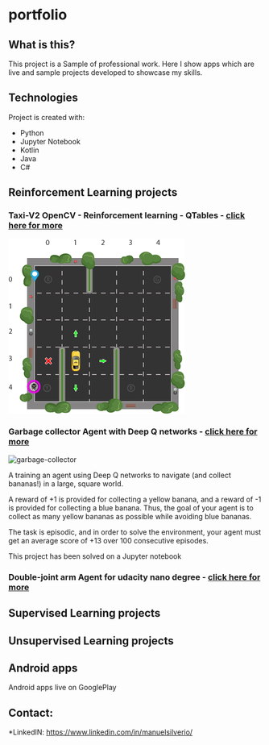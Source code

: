 # portfolio

## What is this?
This project is a Sample of professional work. Here I show apps which are live and sample projects developed to showcase my skills.

## Technologies
Project is created with:
* Python
* Jupyter Notebook
* Kotlin
* Java
* C#

## Reinforcement Learning projects

### Taxi-V2 OpenCV - Reinforcement learning - QTables - [click here for more]()
![taxi_example](./samples_images/RL_TAXI.png)

### Garbage collector Agent with Deep Q networks - [click here for more](https://github.com/manuelsilverio/udacity_project_navigation)
![garbage-collector](https://github.com/manuelsilverio/udacity_project_navigation/blob/main/images/banana-collector.gif)

A training an agent using Deep Q networks to navigate (and collect bananas!) in a large, square world.

A reward of +1 is provided for collecting a yellow banana, and a reward of -1 is provided for collecting a blue banana.  Thus, the goal of your agent is to collect as many yellow bananas as possible while avoiding blue bananas.  

The task is episodic, and in order to solve the environment, your agent must get an average score of +13 over 100 consecutive episodes.

This project has been solved on a Jupyter notebook 

### Double-joint arm Agent for udacity nano degree - [click here for more]()



## Supervised Learning projects


## Unsupervised Learning projects


## Android apps
	
Android apps live on GooglePlay

## Contact:

*LinkedIN: https://www.linkedin.com/in/manuelsilverio/
